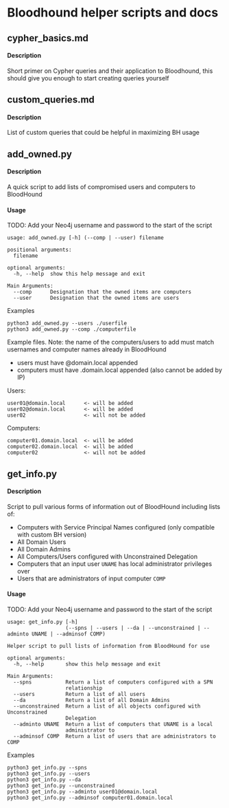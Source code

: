 # Bloodhound helper scripts and docs

## cypher_basics.md

#### Description

Short primer on Cypher queries and their application to Bloodhound, this should give you enough to start creating queries yourself 

## custom_queries.md

#### Description

List of custom queries that could be helpful in maximizing BH usage 

## add_owned.py

#### Description

A quick script to add lists of compromised users and computers to BloodHound

#### Usage

TODO:
Add your Neo4j username and password to the start of the script

```
usage: add_owned.py [-h] (--comp | --user) filename

positional arguments:
  filename

optional arguments:
  -h, --help  show this help message and exit

Main Arguments:
  --comp      Designation that the owned items are computers
  --user      Designation that the owned items are users
```

Examples
```
python3 add_owned.py --users ./userfile
python3 add_owned.py --comp ./computerfile
```

Example files. Note: the name of the computers/users to add must match usernames and computer names already in BloodHound
- users must have @domain.local appended
- computers must have .domain.local appended (also cannot be added by IP)

Users:
```
user01@domain.local      <- will be added
user02@domain.local      <- will be added
user02                   <- will not be added  
```
Computers:
```
computer01.domain.local  <- will be added
computer02.domain.local  <- will be added
computer02               <- will not be added
```

## get_info.py

#### Description

Script to pull various forms of information out of BloodHound including lists of:
- Computers with Service Principal Names configured (only compatible with custom BH version)
- All Domain Users
- All Domain Admins
- All Computers/Users configured with Unconstrained Delegation
- Computers that an input user ```UNAME``` has local administrator privileges over
- Users that are administrators of input computer ```COMP```

#### Usage

TODO:
Add your Neo4j username and password to the start of the script

```
usage: get_info.py [-h]
                   (--spns | --users | --da | --unconstrained | --adminto UNAME | --adminsof COMP)

Helper script to pull lists of information from BloodHound for use

optional arguments:
  -h, --help       show this help message and exit

Main Arguments:
  --spns           Return a list of computers configured with a SPN
                   relationship
  --users          Return a list of all users
  --da             Return a list of all Domain Admins
  --unconstrained  Return a list of all objects configured with Unconstrained
                   Delegation
  --adminto UNAME  Return a list of computers that UNAME is a local
                   administrator to
  --adminsof COMP  Return a list of users that are administrators to COMP
```

Examples
```
python3 get_info.py --spns
python3 get_info.py --users
python3 get_info.py --da
python3 get_info.py --unconstrained
python3 get_info.py --adminto user01@domain.local
python3 get_info.py --adminsof computer01.domain.local
```
